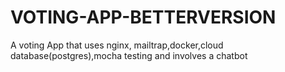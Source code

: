 # VOTING-APP-BETTERVERSION
A voting App that uses nginx, mailtrap,docker,cloud database(postgres),mocha testing and involves a chatbot

